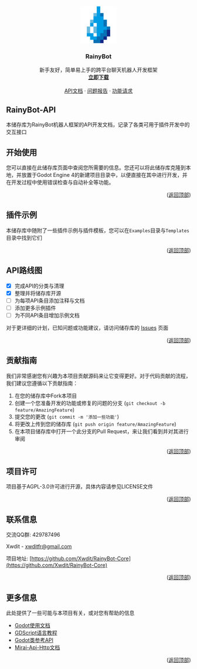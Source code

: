 <div id="top"></div>
<!-- PROJECT LOGO -->
<br />
<div align="center">
  <a href="https://github.com/Xwdit/RainyBot-Core/">
    <img src=".github/images/logo.png" alt="Logo" width="100" height="100">
  </a>

  <h3 align="center">RainyBot</h3>

  <p align="center">
    新手友好，简单易上手的跨平台聊天机器人开发框架
    <br />
    <a href="https://github.com/Xwdit/RainyBot-Core/releases"><strong>立即下载</strong></a>
    <br />
    <br />
    <a href="https://github.com/Xwdit/RainyBot-API">API文档</a>
    ·
    <a href="https://github.com/Xwdit/RainyBot-Core/issues">问题报告</a>
    ·
    <a href="https://github.com/Xwdit/RainyBot-Core/issues">功能请求</a>
  </p>
</div>


## RainyBot-API

本储存库为RainyBot机器人框架的API开发文档，记录了各类可用于插件开发中的交互接口


## 开始使用

您可以直接在此储存库页面中查阅您所需要的信息。您还可以将此储存库克隆到本地，并放置于Godot Engine 4的新建项目目录中，以便直接在其中进行开发，并在开发过程中使用错误检查与自动补全等功能。

<p align="right">(<a href="#top">返回顶部</a>)</p>


## 插件示例

本储存库中随附了一些插件示例与插件模板，您可以在`Examples`目录与`Templates`目录中找到它们

<p align="right">(<a href="#top">返回顶部</a>)</p>



<!-- ROADMAP -->
## API路线图

- [x] 完成API的分类与清理
- [x] 整理并将储存库开源
- [ ] 为每项API条目添加注释与文档
- [ ] 添加更多示例插件
- [ ] 为不同API条目增加示例文档

对于更详细的计划，已知问题或功能建议，请访问储存库的 [Issues](https://github.com/Xwdit/RainyBot-API/issues) 页面

<p align="right">(<a href="#top">返回顶部</a>)</p>



<!-- CONTRIBUTING -->
## 贡献指南

我们非常感谢您有兴趣为本项目贡献源码来让它变得更好。对于代码贡献的流程，我们建议您遵循以下贡献指南：

1. 在您的储存库中Fork本项目
2. 创建一个您准备开发的功能或修复的问题的分支 (`git checkout -b feature/AmazingFeature`)
3. 提交您的更改 (`git commit -m '添加一些功能'`)
4. 将更改上传到您的储存库 (`git push origin feature/AmazingFeature`)
5. 在本项目储存库中打开一个此分支的Pull Request，来让我们看到并对其进行审阅

<p align="right">(<a href="#top">返回顶部</a>)</p>



<!-- LICENSE -->
## 项目许可

项目基于AGPL-3.0许可进行开源，具体内容请参见LICENSE文件

<p align="right">(<a href="#top">返回顶部</a>)</p>



<!-- CONTACT -->
## 联系信息

交流QQ群: 429787496

Xwdit - xwditfr@gmail.com

项目地址: [https://github.com/Xwdit/RainyBot-Core](https://github.com/Xwdit/RainyBot-Core)

<p align="right">(<a href="#top">返回顶部</a>)</p>



<!-- ACKNOWLEDGMENTS -->
## 更多信息

此处提供了一些可能与本项目有关，或对您有帮助的信息

* [Godot使用文档](https://docs.godotengine.org/en/latest/)
* [GDScript语言教程](https://docs.godotengine.org/en/latest/tutorials/scripting/gdscript/)
* [Godot类参考API](https://docs.godotengine.org/en/latest/classes/index.html)
* [Mirai-Api-Http文档](https://github.com/project-mirai/mirai-api-http/blob/master/docs/api/API.md)

<p align="right">(<a href="#top">返回顶部</a>)</p>
